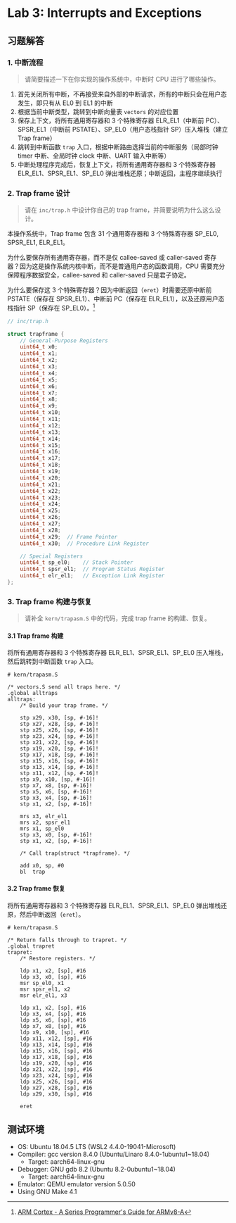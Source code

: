 # Lab 3: Interrupts and Exceptions

## 习题解答

### 1. 中断流程

> 请简要描述一下在你实现的操作系统中，中断时 CPU 进行了哪些操作。

1. 首先关闭所有中断，不再接受来自外部的中断请求，所有的中断只会在用户态发生，即只有从 EL0 到 EL1 的中断
2. 根据当前中断类型，跳转到中断向量表 `vectors` 的对应位置
3. 保存上下文，将所有通用寄存器和 3 个特殊寄存器 ELR_EL1（中断前 PC）、SPSR_EL1（中断前 PSTATE）、SP_EL0（用户态栈指针 SP）压入堆栈（建立 Trap frame）
4. 跳转到中断函数 `trap` 入口，根据中断路由选择当前的中断服务（局部时钟 timer 中断、全局时钟 clock 中断、UART 输入中断等）
5. 中断处理程序完成后，恢复上下文，将所有通用寄存器和 3 个特殊寄存器 ELR_EL1、SPSR_EL1、SP_EL0 弹出堆栈还原；中断返回，主程序继续执行

### 2. Trap frame 设计

> 请在 `inc/trap.h` 中设计你自己的 trap frame，并简要说明为什么这么设计。

本操作系统中，Trap frame 包含 31 个通用寄存器和 3 个特殊寄存器 SP_EL0, SPSR_EL1, ELR_EL1。

为什么要保存所有通用寄存器，而不是仅 callee-saved 或 caller-saved 寄存器？因为这是操作系统内核中断，而不是普通用户态的函数调用，CPU 需要充分保障程序数据安全，callee-saved 和 caller-saved 只是君子协定。

为什么要保存这 3 个特殊寄存器？因为中断返回（`eret`）时需要还原中断前 PSTATE（保存在 SPSR_EL1）、中断前 PC（保存在 ELR_EL1），以及还原用户态栈指针 SP（保存在 SP_EL0）。[^1]

```c {.line-number}
// inc/trap.h

struct trapframe {
    // General-Purpose Registers
    uint64_t x0;
    uint64_t x1;
    uint64_t x2;
    uint64_t x3;
    uint64_t x4;
    uint64_t x5;
    uint64_t x6;
    uint64_t x7;
    uint64_t x8;
    uint64_t x9;
    uint64_t x10;
    uint64_t x11;
    uint64_t x12;
    uint64_t x13;
    uint64_t x14;
    uint64_t x15;
    uint64_t x16;
    uint64_t x17;
    uint64_t x18;
    uint64_t x19;
    uint64_t x20;
    uint64_t x21;
    uint64_t x22;
    uint64_t x23;
    uint64_t x24;
    uint64_t x25;
    uint64_t x26;
    uint64_t x27;
    uint64_t x28;
    uint64_t x29;  // Frame Pointer
    uint64_t x30;  // Procedure Link Register

    // Special Registers
    uint64_t sp_el0;    // Stack Pointer
    uint64_t spsr_el1;  // Program Status Register
    uint64_t elr_el1;   // Exception Link Register
};
```

### 3. Trap frame 构建与恢复

> 请补全 `kern/trapasm.S` 中的代码，完成 trap frame 的构建、恢复。

#### 3.1 Trap frame 构建

将所有通用寄存器和 3 个特殊寄存器 ELR_EL1、SPSR_EL1、SP_EL0 压入堆栈，然后跳转到中断函数 `trap` 入口。

```assembly {.line-number}
# kern/trapasm.S

/* vectors.S send all traps here. */
.global alltraps
alltraps:
    /* Build your trap frame. */

    stp x29, x30, [sp, #-16]!
    stp x27, x28, [sp, #-16]!
    stp x25, x26, [sp, #-16]!
    stp x23, x24, [sp, #-16]!
    stp x21, x22, [sp, #-16]!
    stp x19, x20, [sp, #-16]!
    stp x17, x18, [sp, #-16]!
    stp x15, x16, [sp, #-16]!
    stp x13, x14, [sp, #-16]!
    stp x11, x12, [sp, #-16]!
    stp x9, x10, [sp, #-16]!
    stp x7, x8, [sp, #-16]!
    stp x5, x6, [sp, #-16]!
    stp x3, x4, [sp, #-16]!
    stp x1, x2, [sp, #-16]!

    mrs x3, elr_el1
    mrs x2, spsr_el1
    mrs x1, sp_el0
    stp x3, x0, [sp, #-16]!
    stp x1, x2, [sp, #-16]!

    /* Call trap(struct *trapframe). */

    add x0, sp, #0
    bl  trap
```

#### 3.2 Trap frame 恢复

将所有通用寄存器和 3 个特殊寄存器 ELR_EL1、SPSR_EL1、SP_EL0 弹出堆栈还原，然后中断返回（`eret`）。

```assembly {.line-number}
# kern/trapasm.S

/* Return falls through to trapret. */
.global trapret
trapret:
    /* Restore registers. */

    ldp x1, x2, [sp], #16
    ldp x3, x0, [sp], #16
    msr sp_el0, x1
    msr spsr_el1, x2
    msr elr_el1, x3

    ldp x1, x2, [sp], #16
    ldp x3, x4, [sp], #16
    ldp x5, x6, [sp], #16
    ldp x7, x8, [sp], #16
    ldp x9, x10, [sp], #16
    ldp x11, x12, [sp], #16
    ldp x13, x14, [sp], #16
    ldp x15, x16, [sp], #16
    ldp x17, x18, [sp], #16
    ldp x19, x20, [sp], #16
    ldp x21, x22, [sp], #16
    ldp x23, x24, [sp], #16
    ldp x25, x26, [sp], #16
    ldp x27, x28, [sp], #16
    ldp x29, x30, [sp], #16

    eret
```

## 测试环境

- OS: Ubuntu 18.04.5 LTS (WSL2 4.4.0-19041-Microsoft)
- Compiler: gcc version 8.4.0 (Ubuntu/Linaro 8.4.0-1ubuntu1~18.04)
  - Target: aarch64-linux-gnu
- Debugger: GNU gdb 8.2 (Ubuntu 8.2-0ubuntu1~18.04)
  - Target: aarch64-linux-gnu
- Emulator: QEMU emulator version 5.0.50
- Using GNU Make 4.1

[^1]: [ARM Cortex - A Series Programmer's Guide for ARMv8-A](https://cs140e.sergio.bz/docs/ARMv8-A-Programmer-Guide.pdf)
